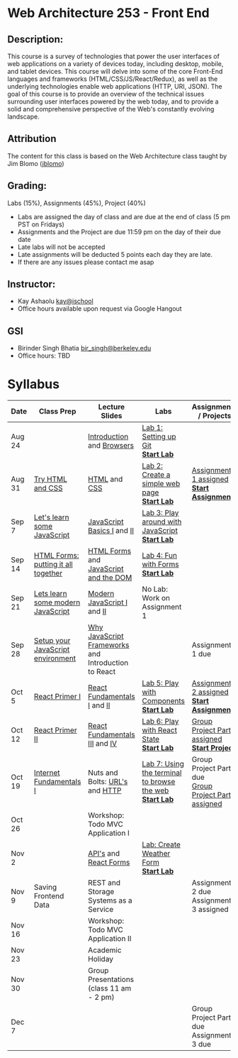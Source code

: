 # Web Architecture 253 - Front End

## Description:
This course is a survey of technologies that power the user interfaces of web applications on a variety of devices today, including desktop, mobile, and tablet devices. This course will delve into some of the core Front-End languages and frameworks  (HTML/CSS/JS/React/Redux), as well as the underlying technologies enable web applications (HTTP, URI, JSON). The goal of this course is to provide an overview of the technical issues surrounding user interfaces powered by the web today, and to provide a solid and comprehensive perspective of the Web's constantly evolving landscape.

## Attribution
The content for this class is based on the Web Architecture class taught by Jim Blomo ([jblomo](https://github.com/jblomo))

## Grading:
Labs (15%), Assignments (45%), Project (40%)
 - Labs are assigned the day of class and are due at the end of class (5 pm PST on Fridays)
 - Assignments and the Project are due 11:59 pm on the day of their due date
 - Late labs will not be accepted
 - Late assignments will be deducted 5 points each day they are late.
 - If there are any issues please contact me asap

## Instructor:
 - Kay Ashaolu <kay@ischool>
 - Office hours available upon request via Google Hangout

## GSI
 - Birinder Singh Bhatia <bir_singh@berkeley.edu>
 - Office hours: TBD

# Syllabus

|  Date |  Class Prep | Lecture Slides | Labs | Assignments / Projects |
|---|---|---|---|---|
| Aug 24 | | [Introduction](https://kayashaolu.github.io/webarch/html/l-introduction.html) and [Browsers](https://kayashaolu.github.io/webarch/html/l-what-is-a-web-browser.html) | [Lab 1: Setting up Git](https://github.com/kayashaolu/lab-setting-up-git)<br />[**Start Lab**](https://classroom.github.com/a/JyWnYJ3a)| |
| Aug 31 | [Try HTML and CSS](https://kayashaolu.github.io/webarch/html/p-try-html-css.html) | [HTML](https://kayashaolu.github.io/webarch/html/l-intro-to-html.html) and [CSS](https://kayashaolu.github.io/webarch/html/l-intro-to-css.html) | [Lab 2: Create a simple web page](https://github.com/kayashaolu/lab-create-first-website)<br /> [**Start Lab**](https://classroom.github.com/a/boQhpkyW) |  [Assignment 1 assigned](https://github.com/kayashaolu/assign-create-static-website)<br />[**Start Assignment**](https://classroom.github.com/a/9OU-SpvQ) |
| Sep 7 | [Let's learn some JavaScript](https://kayashaolu.github.io/webarch/html/p-try-javascript.html) | [JavaScript Basics I](https://kayashaolu.github.io/webarch/html/l-javascript-basics-1.html) and [II](https://kayashaolu.github.io/webarch/html/l-javascript-basics-2.html) | [Lab 3: Play around with JavaScript](https://github.com/kayashaolu/lab-play-around-with-javascript)<br />[**Start Lab**](https://classroom.github.com/a/zlwGQJyg)| |
| Sep 14 | [HTML Forms: putting it all together](https://kayashaolu.github.io/webarch/html/p-html-forms.html) | [HTML Forms](https://kayashaolu.github.io/webarch/html/l-html-forms.html) and [JavaScript and the DOM](https://kayashaolu.github.io/webarch/html/l-javascript-and-the-dom.html) | [Lab 4: Fun with Forms](https://github.com/kayashaolu/lab-fun-with-forms)<br />[**Start Lab**](https://classroom.github.com/a/Sz3mqGt-)| |
| Sep 21 | [Lets learn some modern JavaScript](https://kayashaolu.github.io/webarch/html/p-modern-javascript.html) | [Modern JavaScript I](https://kayashaolu.github.io/webarch/html/l-modern-javascript-1.html) and [II](https://kayashaolu.github.io/webarch/html/l-modern-javascript-2.html) | No Lab: Work on Assignment 1 | |
| Sep 28 | [Setup your JavaScript environment](https://github.com/kayashaolu/webarch/blob/master/md/w-setup-react-environment.md) | [Why JavaScript Frameworks](https://kayashaolu.github.io/webarch/html/l-why-javascript-frameworks.html) and Introduction to React  | |Assignment 1 due|
| Oct 5 | [React Primer I](https://github.com/kayashaolu/webarch/blob/master/md/w-react-primer-1.md) | [React Fundamentals I](https://kayashaolu.github.io/webarch/html/l-react-fundamentals-1.html) and [II](https://kayashaolu.github.io/webarch/html/l-react-fundamentals-2.html) | [Lab 5: Play with Components](https://github.com/kayashaolu/lab-play-with-components)<br />[**Start Lab**](https://classroom.github.com/a/jrfimX7V) | [Assignment 2 assigned](https://github.com/kayashaolu/assign-create-react-app)<br />[**Start Assignment**](https://classroom.github.com/a/ixfKXTUM) |
| Oct 12 | [React Primer II](https://github.com/kayashaolu/webarch/blob/master/md/w-react-primer-2.md) | [React Fundamentals III](https://kayashaolu.github.io/webarch/html/l-react-fundamentals-3.html) and [IV](https://kayashaolu.github.io/webarch/html/l-react-fundamentals-4.html) | [Lab 6: Play with React State](https://github.com/kayashaolu/lab-play-with-react-state)<br />[**Start Lab**](https://classroom.github.com/a/iVGVC8St) | [Group Project Part 1 assigned](https://github.com/kayashaolu/project)<br />[**Start Project**](https://classroom.github.com/g/1_Ymi_Sk) |
| Oct 19 | [Internet Fundamentals I](https://github.com/kayashaolu/webarch/blob/master/md/w-internet-fundamentals-1.md) |  Nuts and Bolts: [URL's](https://kayashaolu.github.io/webarch/html/l-nuts-and-bolts-urls.html) and [HTTP](https://kayashaolu.github.io/webarch/html/l-nuts-and-bolts-http.html) | [Lab 7: Using the terminal to browse the web](https://github.com/kayashaolu/lab-browse-web-with-terminal)<br />[**Start Lab**](https://classroom.github.com/a/BAW_tBAq)  | Group Project Part 1 due<br />[Group Project Part 2 assigned](https://github.com/kayashaolu/project) |
| Oct 26 |  | Workshop: Todo MVC Application I  |  |   |
| Nov 2 | | [API's](https://kayashaolu.github.io/webarch/html/l-using-api.html) and [React Forms](https://kayashaolu.github.io/webarch/html/l-react-forms.html) | [Lab: Create Weather Form](https://github.com/kayashaolu/lab-create-weather-form)<br />[**Start Lab**](https://classroom.github.com/a/8cjCQsRq) | |
| Nov 9 | Saving Frontend Data | REST and Storage Systems as a Service | | Assignment 2 due<br />Assignment 3 assigned |
| Nov 16 |  | Workshop: Todo MVC Application II   |  | |
| Nov 23 | | Academic Holiday | | |
| Nov 30 |  |  Group Presentations (class 11 am - 2 pm)  | |  |
| Dec 7 | |  | | Group Project Part 2 due <br /> Assignment 3 due  |

